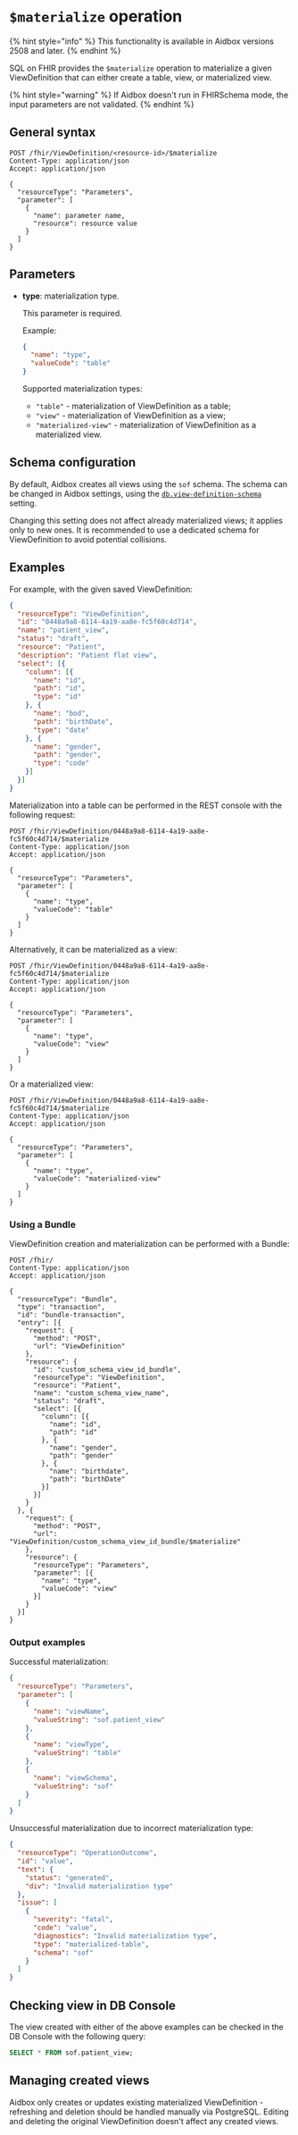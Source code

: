 # `$materialize` operation

{% hint style="info" %}
This functionality is available in Aidbox versions 2508 and later.
{% endhint %}

SQL on FHIR provides the `$materialize` operation to materialize a given ViewDefinition that can either create a table, view, or materialized view.

{% hint style="warning" %}
If Aidbox doesn't run in FHIRSchema mode, the input parameters are not validated.
{% endhint %}

## General syntax

```
POST /fhir/ViewDefinition/<resource-id>/$materialize
Content-Type: application/json
Accept: application/json

{
  "resourceType": "Parameters",
  "parameter": [
    {
      "name": parameter name,
      "resource": resource value
    }
  ]
}
```

## Parameters

- **type**: materialization type.

  This parameter is required.

  Example:

  ```json
  {
    "name": "type",
    "valueCode": "table"
  }
  ```

  Supported materialization types:

  - `"table"` - materialization of ViewDefinition as a table;
  - `"view"` - materialization of ViewDefinition as a view;
  - `"materialized-view"` - materialization of ViewDefinition as a materialized view.

## Schema configuration

By default, Aidbox creates all views using the `sof` schema.
The schema can be changed in Aidbox settings, using the [`db.view-definition-schema`](../../reference/settings/database.md#db.view-definition-schema) setting.

Changing this setting does not affect already materialized views; it applies only to new ones.
It is recommended to use a dedicated schema for ViewDefinition to avoid potential collisions.

## Examples

For example, with the given saved ViewDefinition:

```json
{
  "resourceType": "ViewDefinition",
  "id": "0448a9a8-6114-4a19-aa8e-fc5f60c4d714",
  "name": "patient_view",
  "status": "draft",
  "resource": "Patient",
  "description": "Patient flat view",
  "select": [{
    "column": [{
      "name": "id",
      "path": "id",
      "type": "id"
    }, {
      "name": "bod",
      "path": "birthDate",
      "type": "date"
    }, {
      "name": "gender",
      "path": "gender",
      "type": "code"
    }]
  }]
}
```

Materialization into a table can be performed in the REST console with the following request:

```
POST /fhir/ViewDefinition/0448a9a8-6114-4a19-aa8e-fc5f60c4d714/$materialize
Content-Type: application/json
Accept: application/json

{
  "resourceType": "Parameters",
  "parameter": [
    {
      "name": "type",
      "valueCode": "table"
    }
  ]
}
```

Alternatively, it can be materialized as a view:

```
POST /fhir/ViewDefinition/0448a9a8-6114-4a19-aa8e-fc5f60c4d714/$materialize
Content-Type: application/json
Accept: application/json

{
  "resourceType": "Parameters",
  "parameter": [
    {
      "name": "type",
      "valueCode": "view"
    }
  ]
}
```

Or a materialized view:

```
POST /fhir/ViewDefinition/0448a9a8-6114-4a19-aa8e-fc5f60c4d714/$materialize
Content-Type: application/json
Accept: application/json

{
  "resourceType": "Parameters",
  "parameter": [
    {
      "name": "type",
      "valueCode": "materialized-view"
    }
  ]
}
```

### Using a Bundle

ViewDefinition creation and materialization can be performed with a Bundle:

```
POST /fhir/
Content-Type: application/json
Accept: application/json

{
  "resourceType": "Bundle",
  "type": "transaction",
  "id": "bundle-transaction",
  "entry": [{
    "request": {
      "method": "POST",
      "url": "ViewDefinition"
    },
    "resource": {
      "id": "custom_schema_view_id_bundle",
      "resourceType": "ViewDefinition",
      "resource": "Patient",
      "name": "custom_schema_view_name",
      "status": "draft",
      "select": [{
        "column": [{
          "name": "id",
          "path": "id"
        }, {
          "name": "gender",
          "path": "gender"
        }, {
          "name": "birthdate",
          "path": "birthDate"
        }]
      }]
    }
  }, {
    "request": {
      "method": "POST",
      "url": "ViewDefinition/custom_schema_view_id_bundle/$materialize"
    },
    "resource": {
      "resourceType": "Parameters",
      "parameter": [{
        "name": "type",
        "valueCode": "view"
      }]
    }
  }]
}
```

### Output examples

Successful materialization:

```json
{
  "resourceType": "Parameters",
  "parameter": [
    {
      "name": "viewName",
      "valueString": "sof.patient_view"
    },
    {
      "name": "viewType",
      "valueString": "table"
    },
    {
      "name": "viewSchema",
      "valueString": "sof"
    }
  ]
}
```

Unsuccessful materialization due to incorrect materialization type:

```json
{
  "resourceType": "OperationOutcome",
  "id": "value",
  "text": {
    "status": "generated",
    "div": "Invalid materialization type"
  },
  "issue": [
    {
      "severity": "fatal",
      "code": "value",
      "diagnostics": "Invalid materialization type",
      "type": "materialized-table",
      "schema": "sof"
    }
  ]
}
```

## Checking view in DB Console

The view created with either of the above examples can be checked in the DB Console with the following query:

```sql
SELECT * FROM sof.patient_view;
```

## Managing created views

Aidbox only creates or updates existing materialized ViewDefinition - refreshing and deletion should be handled manually via PostgreSQL.
Editing and deleting the original ViewDefinition doesn't affect any created views.
